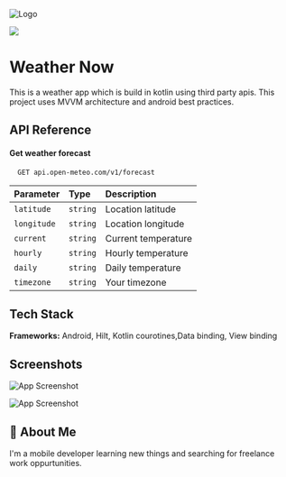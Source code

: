 
![Logo](https://firebasestorage.googleapis.com/v0/b/tastyrecipeapp.appspot.com/o/aaaaa.png?alt=media&token=68031f6b-f809-414a-82ea-9fe6971d9ae1)

<img src="[https://your-image-url.type](https://firebasestorage.googleapis.com/v0/b/tastyrecipeapp.appspot.com/o/aaaaa.png?alt=media&token=68031f6b-f809-414a-82ea-9fe6971d9ae1)">

# Weather Now

This is a weather app which is build in kotlin using third party apis. This project uses MVVM 
architecture and android best practices.



## API Reference

#### Get weather forecast

```http
  GET api.open-meteo.com/v1/forecast
```

| Parameter | Type     | Description                |
| :-------- | :------- | :------------------------- |
| `latitude` | `string` | Location latitude
| `longitude` | `string` | Location longitude
| `current` | `string` | Current temperature
| `hourly` | `string` | Hourly temperature
| `daily` | `string` | Daily temperature
| `timezone` | `string` | Your timezone



## Tech Stack

**Frameworks:** Android, Hilt, Kotlin courotines,Data binding, View binding



## Screenshots

![App Screenshot](https://firebasestorage.googleapis.com/v0/b/tastyrecipeapp.appspot.com/o/1000000153.jpg?alt=media&token=aba317bc-d315-4915-881d-aa99468164aa)

![App Screenshot](https://firebasestorage.googleapis.com/v0/b/tastyrecipeapp.appspot.com/o/1000000154.jpg?alt=media&token=4d714197-5b08-4125-ba91-3faf1afed76c)


## 🚀 About Me
I'm a mobile developer learning new things and searching for freelance work oppurtunities.

